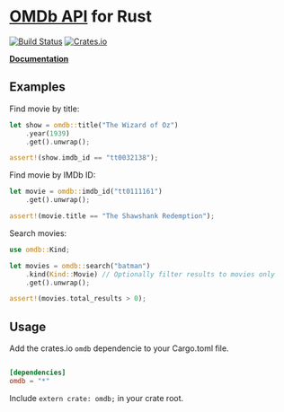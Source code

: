 # [OMDb API](https://www.omdbapi.com) for Rust
[![Build Status](https://travis-ci.org/aldrio/omdb-rs.svg?branch=master)](https://travis-ci.org/aldrio/omdb-rs)
[![Crates.io](https://img.shields.io/crates/v/omdb.svg?maxAge=2592000?style=plastic)](https://crates.io/crates/omdb)

**[Documentation](https://aldrio.github.io/omdb-rs/omdb/)**

## Examples

Find movie by title:
```rust
let show = omdb::title("The Wizard of Oz")
	.year(1939)
	.get().unwrap();

assert!(show.imdb_id == "tt0032138");
```

Find movie by IMDb ID:
```rust
let movie = omdb::imdb_id("tt0111161")
    .get().unwrap();

assert!(movie.title == "The Shawshank Redemption");
```

Search movies:
```rust
use omdb::Kind;

let movies = omdb::search("batman")
	.kind(Kind::Movie) // Optionally filter results to movies only
	.get().unwrap();

assert!(movies.total_results > 0);
```

## Usage
Add the crates.io `omdb` dependencie to your Cargo.toml file.
```toml

[dependencies]
omdb = "*"

```
Include `extern crate: omdb;` in your crate root.